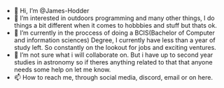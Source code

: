 - 👋 Hi, I’m @James-Hodder 
- 👀 I’m interested in outdoors programming and many other things, I do things a bit different when it comes to hobbbies and stuff but thats ok.
- 🌱 I’m currently in the proccess of doing a BCIS(Bachelor of Computer and information sciences) Degree, I currently have less than a year of study left. So constantly on the lookout for jobs and exciting ventures. 
- 💞️ I’m not sure what i will collaborate on. But i have up to second year studies in astronomy so if theres anything related to that that anyone needs some help on let me know. 
- 📫 How to reach me, through social media, discord, email or on here. 

<!---
James-Hodder/James-Hodder is a ✨ special ✨ repository because its `README.md` (this file) appears on your GitHub profile.
You can click the Preview link to take a look at your changes.
--->
